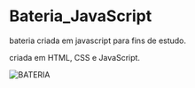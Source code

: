 # Bateria_JavaScript
 bateria criada em javascript para fins de estudo.
 
 criada em HTML, CSS e JavaScript.
 
![BATERIA](https://user-images.githubusercontent.com/107477302/199269621-93695cae-e759-4db3-9745-43f83e0d2830.PNG)
